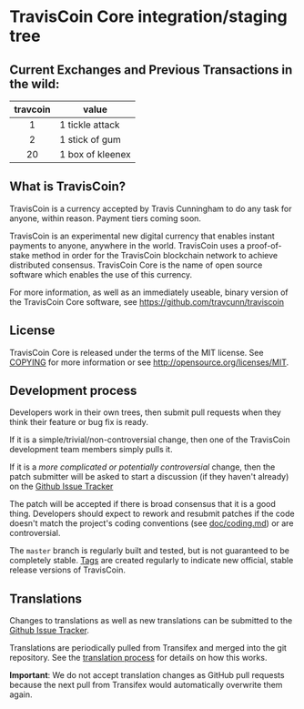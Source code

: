 TravisCoin Core integration/staging tree
=====================================


Current Exchanges and Previous Transactions in the wild:
----------------
| travcoin | value           |
|:--------:|-----------------|
| 1        | 1 tickle attack |
| 2        | 1 stick of gum  | 
| 20       | 1 box of kleenex|


What is TravisCoin?
----------------

TravisCoin is a currency accepted by Travis Cunningham to do any task for anyone, within reason. Payment tiers coming soon.

TravisCoin is an experimental new digital currency that enables instant payments to
anyone, anywhere in the world. TravisCoin uses a proof-of-stake method in order for
the TravisCoin blockchain network to achieve distributed consensus. TravisCoin Core is
the name of open source software which enables the use of this currency.

For more information, as well as an immediately useable, binary version of the
TravisCoin Core software, see https://github.com/travcunn/traviscoin

License
-------

TravisCoin Core is released under the terms of the MIT license. See [COPYING](COPYING) for more
information or see http://opensource.org/licenses/MIT.

Development process
-------------------

Developers work in their own trees, then submit pull requests when they think
their feature or bug fix is ready.

If it is a simple/trivial/non-controversial change, then one of the TravisCoin
development team members simply pulls it.

If it is a *more complicated or potentially controversial* change, then the patch
submitter will be asked to start a discussion (if they haven't already) on the
[Github Issue Tracker](https://github.com/travcunn/traviscoin/issues)

The patch will be accepted if there is broad consensus that it is a good thing.
Developers should expect to rework and resubmit patches if the code doesn't
match the project's coding conventions (see [doc/coding.md](doc/coding.md)) or are
controversial.

The `master` branch is regularly built and tested, but is not guaranteed to be
completely stable. [Tags](https://github.com/travcunn/traviscoin/tags) are created
regularly to indicate new official, stable release versions of TravisCoin.

Translations
------------

Changes to translations as well as new translations can be submitted to the
[Github Issue Tracker](https://github.com/travcunn/traviscoin/issues).

Translations are periodically pulled from Transifex and merged into the git repository. See the
[translation process](doc/translation_process.md) for details on how this works.

**Important**: We do not accept translation changes as GitHub pull requests because the next
pull from Transifex would automatically overwrite them again.
